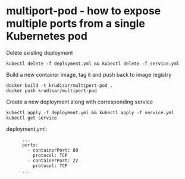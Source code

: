 # multiport-pod - how to expose multiple ports from a single Kubernetes pod

Delete existing deployment
```
kubectl delete -f deployment.yml && kubectl delete -f service.yml
```

Build a new container image, tag it and push back to image registry
```
docker build -t krudisar/multiport-pod . 
docker push krudisar/multiport-pod  
```

Create a new deployment along with corresponding service 
```
kubectl apply -f deployment.yml && kubectl apply -f service.yml
kubectl get service
```
deployment.yml:
```
      ...
      ports:
        - containerPort: 80
          protocol: TCP
        - containerPort: 22
          protocol: TCP
      ...
```
